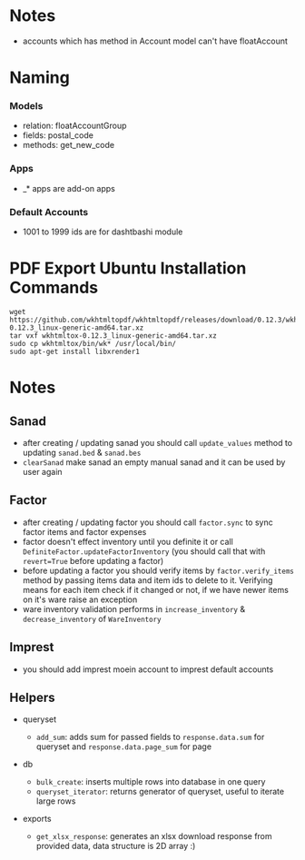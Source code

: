 # Notes
* accounts which has method in Account model can't have floatAccount

# Naming
### Models
* relation: floatAccountGroup
* fields: postal_code
* methods: get_new_code

### Apps
* _* apps are add-on apps

### Default Accounts
* 1001 to 1999 ids are for dashtbashi module

# PDF Export Ubuntu Installation Commands
    wget https://github.com/wkhtmltopdf/wkhtmltopdf/releases/download/0.12.3/wkhtmltox-0.12.3_linux-generic-amd64.tar.xz 
    tar vxf wkhtmltox-0.12.3_linux-generic-amd64.tar.xz
    sudo cp wkhtmltox/bin/wk* /usr/local/bin/
    sudo apt-get install libxrender1

# Notes

## Sanad
* after creating / updating sanad you should call `update_values` method to updating `sanad.bed` & `sanad.bes`
* `clearSanad` make sanad an empty manual sanad and it can be used by user again

## Factor
* after creating / updating factor you should call `factor.sync` to sync factor items and factor expenses
* factor doesn't effect inventory until you definite it or call `DefiniteFactor.updateFactorInventory` (you should call that with `revert=True` before updating a factor)
* before updating a factor you should verify items by `factor.verify_items` method by passing items data and item ids to delete to it. 
Verifying means for each item check if it changed or not, if we have newer items on it's ware raise an exception
* ware inventory validation performs in `increase_inventory` & `decrease_inventory` of `WareInventory`

## Imprest
* you should add imprest moein account to imprest default accounts

## Helpers
* queryset
    * `add_sum`: adds sum for passed fields to `response.data.sum` for queryset and `response.data.page_sum` for page

* db
    * `bulk_create`: inserts multiple rows into database in one query
    * `queryset_iterator`: returns generator of queryset, useful to iterate large rows

* exports
    * `get_xlsx_response`: generates an xlsx download response from provided data, data structure is 2D array :)
    

